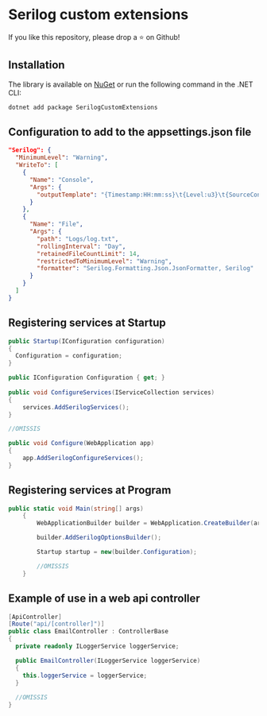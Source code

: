 # Serilog custom extensions

If you like this repository, please drop a :star: on Github!


## Installation

The library is available on [NuGet](https://www.nuget.org/packages/SerilogCustomExtensions) or run the following command in the .NET CLI:

```bash
dotnet add package SerilogCustomExtensions
```


## Configuration to add to the appsettings.json file

```json
"Serilog": {
  "MinimumLevel": "Warning",
  "WriteTo": [
    {
      "Name": "Console",
      "Args": {
        "outputTemplate": "{Timestamp:HH:mm:ss}\t{Level:u3}\t{SourceContext}\t{Message}{NewLine}{Exception}"
      }
    },
    {
      "Name": "File",
      "Args": {
        "path": "Logs/log.txt",
        "rollingInterval": "Day",
        "retainedFileCountLimit": 14,
        "restrictedToMinimumLevel": "Warning",
        "formatter": "Serilog.Formatting.Json.JsonFormatter, Serilog"
      }
    }
  ]
}
```


## Registering services at Startup

```csharp
public Startup(IConfiguration configuration)
{
  Configuration = configuration;
}

public IConfiguration Configuration { get; }
	
public void ConfigureServices(IServiceCollection services)
{
    services.AddSerilogServices();
}

//OMISSIS

public void Configure(WebApplication app)
{
    app.AddSerilogConfigureServices();
}
```


## Registering services at Program

```csharp
public static void Main(string[] args)
    {
        WebApplicationBuilder builder = WebApplication.CreateBuilder(args);

        builder.AddSerilogOptionsBuilder();

        Startup startup = new(builder.Configuration);

        //OMISSIS
    }
```


## Example of use in a web api controller

```csharp
[ApiController]
[Route("api/[controller]")]
public class EmailController : ControllerBase
{
  private readonly ILoggerService loggerService;

  public EmailController(ILoggerService loggerService)
  {
    this.loggerService = loggerService;
  }
  
  //OMISSIS
}
```